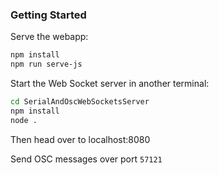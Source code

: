 ### Getting Started

Serve the webapp:
```bash
npm install
npm run serve-js
```

Start the Web Socket server in another terminal:
```bash
cd SerialAndOscWebSocketsServer
npm install
node .
```


Then head over to localhost:8080


Send OSC messages over port `57121`